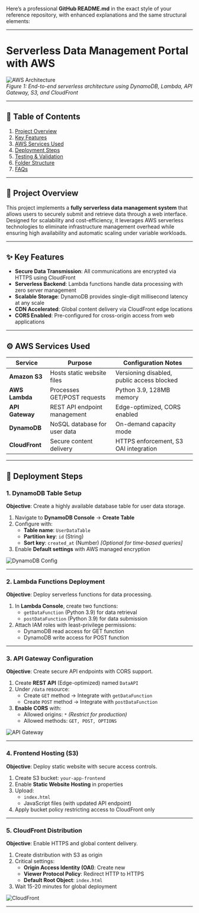 Here’s a professional **GitHub README.md** in the exact style of your reference repository, with enhanced explanations and the same structural elements:

---

# **Serverless Data Management Portal with AWS**  
![AWS Architecture](assets/architecture.png)  
*Figure 1: End-to-end serverless architecture using DynamoDB, Lambda, API Gateway, S3, and CloudFront*

---

## 📌 **Table of Contents**  
1. [Project Overview](#-project-overview)  
2. [Key Features](#-key-features)  
3. [AWS Services Used](#-aws-services-used)  
4. [Deployment Steps](#-deployment-steps)  
5. [Testing & Validation](#-testing--validation)  
6. [Folder Structure](#-folder-structure)  
7. [FAQs](#-faqs)  

---

## 🌟 **Project Overview**  
This project implements a **fully serverless data management system** that allows users to securely submit and retrieve data through a web interface. Designed for scalability and cost-efficiency, it leverages AWS serverless technologies to eliminate infrastructure management overhead while ensuring high availability and automatic scaling under variable workloads.  

---

## ✨ **Key Features**  
- **Secure Data Transmission**: All communications are encrypted via HTTPS using CloudFront  
- **Serverless Backend**: Lambda functions handle data processing with zero server management  
- **Scalable Storage**: DynamoDB provides single-digit millisecond latency at any scale  
- **CDN Accelerated**: Global content delivery via CloudFront edge locations  
- **CORS Enabled**: Pre-configured for cross-origin access from web applications  

---

## ⚙️ **AWS Services Used**  
| Service | Purpose | Configuration Notes |  
|---------|---------|---------------------|  
| **Amazon S3** | Hosts static website files | Versioning disabled, public access blocked |  
| **AWS Lambda** | Processes GET/POST requests | Python 3.9, 128MB memory |  
| **API Gateway** | REST API endpoint management | Edge-optimized, CORS enabled |  
| **DynamoDB** | NoSQL database for user data | On-demand capacity mode |  
| **CloudFront** | Secure content delivery | HTTPS enforcement, S3 OAI integration |  

---

## 🚀 **Deployment Steps**  

### **1. DynamoDB Table Setup**  
**Objective**: Create a highly available database table for user data storage.  
1. Navigate to **DynamoDB Console** → **Create Table**  
2. Configure with:  
   - **Table name**: `UserDataTable`  
   - **Partition key**: `id` (String)  
   - **Sort key**: `created_at` (Number) *[Optional for time-based queries]*  
3. Enable **Default settings** with AWS managed encryption  

![DynamoDB Config](assets/dynamodb-setup.png)  

---

### **2. Lambda Functions Deployment**  
**Objective**: Deploy serverless functions for data processing.  
1. In **Lambda Console**, create two functions:  
   - `getDataFunction` (Python 3.9) for data retrieval  
   - `postDataFunction` (Python 3.9) for data submission  
2. Attach IAM roles with least-privilege permissions:  
   - DynamoDB read access for GET function  
   - DynamoDB write access for POST function  

---

### **3. API Gateway Configuration**  
**Objective**: Create secure API endpoints with CORS support.  
1. Create **REST API** (Edge-optimized) named `DataAPI`  
2. Under `/data` resource:  
   - Create `GET` method → Integrate with `getDataFunction`  
   - Create `POST` method → Integrate with `postDataFunction`  
3. **Enable CORS** with:  
   - Allowed origins: `*` *(Restrict for production)*  
   - Allowed methods: `GET, POST, OPTIONS`  

![API Gateway](assets/api-gateway.png)  

---

### **4. Frontend Hosting (S3)**  
**Objective**: Deploy static website with secure access controls.  
1. Create S3 bucket: `your-app-frontend`  
2. Enable **Static Website Hosting** in properties  
3. Upload:  
   - `index.html`  
   - JavaScript files (with updated API endpoint)  
4. Apply bucket policy restricting access to CloudFront only  

---

### **5. CloudFront Distribution**  
**Objective**: Enable HTTPS and global content delivery.  
1. Create distribution with S3 as origin  
2. Critical settings:  
   - **Origin Access Identity (OAI)**: Create new  
   - **Viewer Protocol Policy**: Redirect HTTP to HTTPS  
   - **Default Root Object**: `index.html`  
3. Wait 15-20 minutes for global deployment  

![CloudFront](assets/cloudfront-distro.png)  

---
